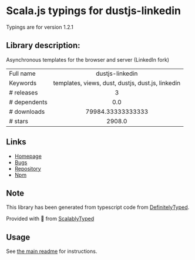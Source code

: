 
# Scala.js typings for dustjs-linkedin

Typings are for version 1.2.1

## Library description:
Asynchronous templates for the browser and server (LinkedIn fork)

|                    |                 |
| ------------------ | :-------------: |
| Full name          | dustjs-linkedin |
| Keywords           | templates, views, dust, dustjs, dust.js, linkedin |
| # releases         | 3 |
| # dependents       | 0.0 |
| # downloads        | 79984.33333333333 |
| # stars            | 2908.0 |

## Links
- [Homepage](http://dustjs.com/)
- [Bugs](https://github.com/linkedin/dustjs/issues)
- [Repository](https://github.com/linkedin/dustjs)
- [Npm](https://www.npmjs.com/package/dustjs-linkedin)
    


## Note
This library has been generated from typescript code from [DefinitelyTyped](https://definitelytyped.org).

Provided with :purple_heart: from [ScalablyTyped](https://github.com/oyvindberg/ScalablyTyped)

## Usage
See [the main readme](../../readme.md) for instructions.



